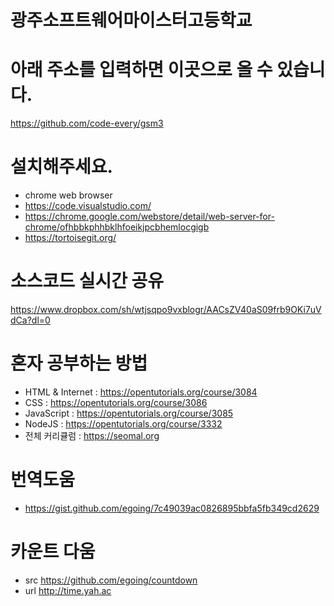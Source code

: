 # 광주소프트웨어마이스터고등학교

# 아래 주소를 입력하면 이곳으로 올 수 있습니다.
https://github.com/code-every/gsm3

# 설치해주세요.
- chrome web browser
- https://code.visualstudio.com/
- https://chrome.google.com/webstore/detail/web-server-for-chrome/ofhbbkphhbklhfoeikjpcbhemlocgigb
- https://tortoisegit.org/

# 소스코드 실시간 공유
https://www.dropbox.com/sh/wtjsqpo9vxblogr/AACsZV40aS09frb9OKi7uVdCa?dl=0

# 혼자 공부하는 방법
- HTML & Internet : https://opentutorials.org/course/3084
- CSS : https://opentutorials.org/course/3086
- JavaScript : https://opentutorials.org/course/3085
- NodeJS : https://opentutorials.org/course/3332
- 전체 커리큘럼 : https://seomal.org

# 번역도움
- https://gist.github.com/egoing/7c49039ac0826895bbfa5fb349cd2629

# 카운트 다움
- src https://github.com/egoing/countdown
- url http://time.yah.ac